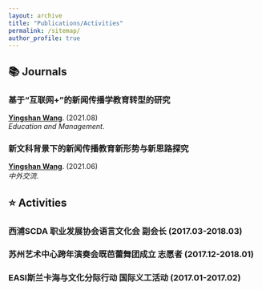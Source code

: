 ```yaml
---
layout: archive
title: "Publications/Activities"
permalink: /sitemap/
author_profile: true
---
```



## 📚 Journals  
### 基于“互联网+”的新闻传播学教育转型的研究
<ins>**Yingshan Wang**</ins>. (2021.08)  
*Education and Management*.  

### 新文科背景下的新闻传播教育新形势与新思路探究 
<ins>**Yingshan Wang**</ins>. (2021.06)  
*中外交流*.  

## ⭐ Activities  
### 西浦SCDA 职业发展协会语言文化会 副会长 (2017.03-2018.03)  

### 苏州艺术中心跨年演奏会既芭蕾舞团成立 志愿者 (2017.12-2018.01)  

### EASI斯兰卡海与文化分际行动 国际义工活动 (2017.01-2017.02)  
